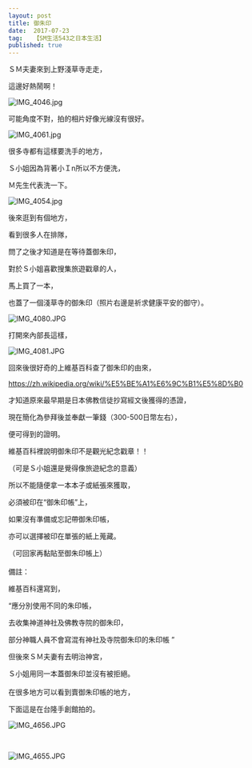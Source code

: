 ```yaml
---
layout: post
title: 御朱印
date:  2017-07-23
tag:   【SM生活543之日本生活】
published: true 
---
```

<p>ＳＭ夫妻來到上野淺草寺走走，</p>

<p>這邊好熱鬧啊！</p>

<p><img alt="IMG_4046.jpg" src="https://pic.pimg.tw/smlife543/1500773014-631323838_n.jpg?v=1500773144" title="IMG_4046.jpg"></p>

<p>可能角度不對，拍的相片好像光線沒有很好。</p>

<p><img alt="IMG_4061.jpg" src="https://pic.pimg.tw/smlife543/1500773040-223667977_n.jpg?v=1500773144" title="IMG_4061.jpg"></p>

<p>很多寺都有這樣要洗手的地方，</p>

<p>Ｓ小姐因為背著小Ｉn所以不方便洗，</p>

<p>Ｍ先生代表洗一下。</p>

<p><img alt="IMG_4054.jpg" src="https://pic.pimg.tw/smlife543/1500773078-3679109244_n.jpg?v=1500773144" title="IMG_4054.jpg"></p>

<p>後來逛到有個地方，</p>

<p>看到很多人在排隊，</p>

<p>問了之後才知道是在等待蓋御朱印，</p>

<p>對於Ｓ小姐喜歡搜集旅遊戳章的人，</p>

<p>馬上買了一本，</p>

<p>也蓋了一個淺草寺的御朱印（照片右邊是祈求健康平安的御守）。</p>

<p><img alt="IMG_4080.JPG" src="https://pic.pimg.tw/smlife543/1500774074-24643347_n.jpg?v=1500774114" title="IMG_4080.JPG"></p>

<p>打開來內部長這樣，</p>

<p><img alt="IMG_4081.JPG" src="https://pic.pimg.tw/smlife543/1500773109-2098437821_n.jpg?v=1500774114" title="IMG_4081.JPG"></p>

<p>回來後很好奇的上維基百科查了御朱印的由來，</p>

<p><a href="https://zh.wikipedia.org/wiki/%E5%BE%A1%E6%9C%B1%E5%8D%B0">https://zh.wikipedia.org/wiki/%E5%BE%A1%E6%9C%B1%E5%8D%B0</a></p>

<p class="p1">才知道原來最早期是日本佛教信徒抄寫經文後獲得的憑證，</p>

<p class="p1">現在簡化為參拜後並奉獻一筆錢（300-500日幣左右），</p>

<p class="p1">便可得到的證明。</p>

<p class="p1">維基百科裡說明御朱印不是觀光紀念戳章！！</p>

<p class="p1">（可是Ｓ小姐還是覺得像旅遊紀念的意義）</p>

<p class="p1">所以不能隨便拿一本本子或紙張來獲取，</p>

<p class="p1">必須被印在“御朱印帳”上，</p>

<p class="p1">如果沒有準備或忘記帶御朱印帳，</p>

<p class="p1">亦可以選擇被印在單張的紙上蒐藏。</p>

<p class="p1">（可回家再黏貼至御朱印帳上）<br>
<br>
備註：</p>

<p class="p1">維基百科還寫到，</p>

<p class="p1">“應分別使用不同的朱印帳，</p>

<p class="p1">去收集神道神社及佛教寺院的御朱印，</p>

<p class="p1">部分神職人員不會寫混有神社及寺院御朱印的朱印帳 ”</p>

<p class="p1">但後來ＳＭ夫妻有去明治神宮，</p>

<p class="p1">Ｓ小姐用同一本蓋御朱印並沒有被拒絕。<br>
<br>
在很多地方可以看到賣御朱印帳的地方，</p>

<p class="p1">下面這是在台隆手創館拍的。</p>

<p><img alt="IMG_4656.JPG" src="https://pic.pimg.tw/smlife543/1501149452-770158950_n.jpg" title="IMG_4656.JPG"></p>

<p>&nbsp;</p>

<p><img alt="IMG_4655.JPG" src="https://pic.pimg.tw/smlife543/1501149459-1969145559_n.jpg" title="IMG_4655.JPG"></p>

